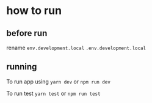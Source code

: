 # how to run

## before run

rename `env.development.local` `.env.development.local`

## running

To run app using `yarn dev` or `npm run dev`

To run test `yarn test` or `npm run test`
